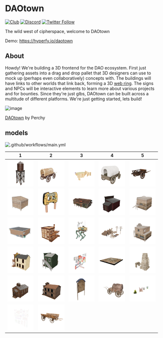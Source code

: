 # DAOtown

[![Club](https://img.shields.io/badge/project%20type-club-ff69b4)](https://project-types.github.io/#club)
[![Discord](https://img.shields.io/discord/770382203782692945?label=Discord&logo=Discord)](https://discord.gg/RZ2tH6yJgZ)
[![Twitter Follow](https://img.shields.io/twitter/follow/neon_buidl)](https://twitter.com/neon_buidl)

The wild west of cipherspace, welcome to DAOtown

Demo: https://hyperfy.io/daotown

## About

Howdy! We're building a 3D frontend for the DAO ecosystem. First just gathering assets into a drag and drop pallet that 3D designers can use to mock up (perhaps even collaboratively) concepts with. The buildings will have links to other worlds that link back, forming a 3D [web ring](https://indieweb.org/webring). The signs and NPCs will be interactive elements to learn more about various projects and for bounties. Since they're just glbs, DAOtown can be built across a multitude of different platforms. We're just getting started, lets build!

![image](https://user-images.githubusercontent.com/32600939/235210391-b759c45a-198e-41f3-816d-f4db3b998fd7.png)

[DAOtown](https://opensea.io/assets/ethereum/0x5864a2eef51cee5fdbee8bc4649e6d38a2ff5a97/7) by Perchy


 ## models

![.github/workflows/main.yml](https://github.com/NEON-BUIDL/DAOtown/actions/workflows/main.yml/badge.svg)

| 1 | 2 | 3 | 4 | 5 |
| --- | --- | --- | --- | --- |
| [![low_poly_western_watertower](models/low_poly_western_watertower.png)](models/low_poly_western_watertower.glb) | [![wild_western_wagon](models/wild_western_wagon.png)](models/wild_western_wagon.glb) | [![DaoTownCliffs8](models/DaoTownCliffs8.png)](models/DaoTownCliffs8.glb) | [![covered_wagon](models/covered_wagon.png)](models/covered_wagon.glb) | [![wagon_resident_evil_4](models/wagon_resident_evil_4.png)](models/wagon_resident_evil_4.glb) |
| [![western_normal_-_mobile_gameready](models/western_normal_-_mobile_gameready.png)](models/western_normal_-_mobile_gameready.glb) | [![DaoTown_sign2](models/DaoTown_sign2.png)](models/DaoTown_sign2.glb) | [![train_station](models/train_station.png)](models/train_station.glb) | [![low_poly_wild_west_bath_house](models/low_poly_wild_west_bath_house.png)](models/low_poly_wild_west_bath_house.glb) | [![western_bar_-_mobile_game-ready](models/western_bar_-_mobile_game-ready.png)](models/western_bar_-_mobile_game-ready.glb) |
| [![m3mart2](models/m3mart2.png)](models/m3mart2.glb) | [![saloon_with_textures](models/saloon_with_textures.png)](models/saloon_with_textures.glb) | [![cyberpunk_western_quadrupedal_bike](models/cyberpunk_western_quadrupedal_bike.png)](models/cyberpunk_western_quadrupedal_bike.glb) | [![desert_western_village_town_modular_wall_pieces](models/desert_western_village_town_modular_wall_pieces.png)](models/desert_western_village_town_modular_wall_pieces.glb) | [![western_house_-_mobile_game_ready](models/western_house_-_mobile_game_ready.png)](models/western_house_-_mobile_game_ready.glb) |
| [![low_poly_wild_west_store](models/low_poly_wild_west_store.png)](models/low_poly_wild_west_store.glb) | [![low_poly_apothecary_store](models/low_poly_apothecary_store.png)](models/low_poly_apothecary_store.glb) | [![taiwan_style_signboard_lowpoly](models/taiwan_style_signboard_lowpoly.png)](models/taiwan_style_signboard_lowpoly.glb) | [![desert2](models/desert2.png)](models/desert2.glb) | [![tattoine_buildings_kitbash](models/tattoine_buildings_kitbash.png)](models/tattoine_buildings_kitbash.glb) |
| [![western_church](models/western_church.png)](models/western_church.glb) | [![west_building-freepoly.org](models/west_building-freepoly.org.png)](models/west_building-freepoly.org.glb) | [![old_styled_wooden_info_stand](models/old_styled_wooden_info_stand.png)](models/old_styled_wooden_info_stand.glb) | [![wild_west_wagon](models/wild_west_wagon.png)](models/wild_west_wagon.glb) | [![grass_and_bush_-_mobile_gameready](models/grass_and_bush_-_mobile_gameready.png)](models/grass_and_bush_-_mobile_gameready.glb) |
| [![neon_signs](models/neon_signs.png)](models/neon_signs.glb) | [![medieval_-_wagon](models/medieval_-_wagon.png)](models/medieval_-_wagon.glb) |

